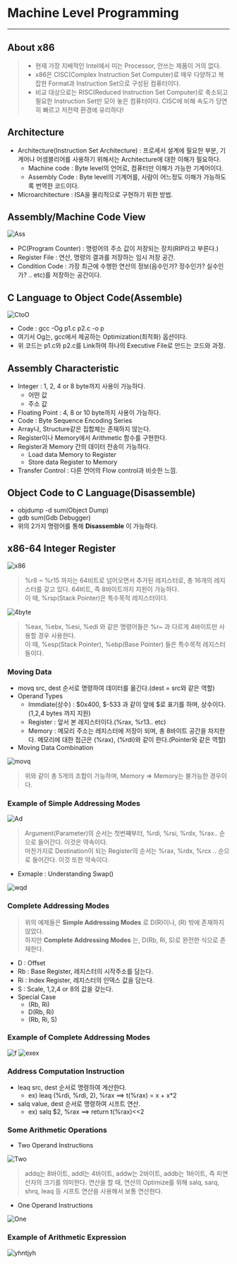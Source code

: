 # Machine Level Programming
---
## About x86
>- 현재 가장 지배적인 Intel에서 미는 Processor, 안쓰는 제품이 거의 없다. 
>- x86은 CISC(Complex Instruction Set Computer)로 매우 다양하고 복잡한 Format과 Instruction Set으로 구성된 컴퓨터이다.
>- 비교 대상으로는 RISC(Reduced Instruction Set Computer)로 축소되고 필요한 Instruction Set만 모아 놓은 컴퓨터이다. CISC에 비해 속도가 당연히 빠르고 저전력 환경에 유리하다!

## Architecture
- Architecture(Instruction Set Architecture) : 프로세서 설계에 필요한 부분, 기계어나 어셈블리어를 사용하기 위해서는 Architecture에 대한 이해가 필요하다.
  - Machine code : Byte level의 언어로, 컴퓨터만 이해가 가능한 기계어이다.
  - Assembly Code : Byte level의 기계어를, 사람이 어느정도 이해가 가능하도록 번역한 코드이다.
- Microarchitecture : ISA을 물리적으로 구현하기 위한 방법.

## Assembly/Machine Code View  

![Ass](https://user-images.githubusercontent.com/71700079/113394651-96a96b00-93d3-11eb-9791-936b4afedbd6.PNG)  

- PC(Program Counter) : 명렁어의 주소 값이 저장되는 장치(RIP라고 부른다.)
- Register File : 연산, 명령의 결과를 저장하는 임시 저장 공간.
- Condition Code : 가장 최근에 수행한 연산의 정보(음수인가? 정수인가? 실수인가? .. etc)를 저장하는 공간이다.

## C Language to Object Code(Assemble)  
  
![CtoO](https://user-images.githubusercontent.com/71700079/113394796-d8d2ac80-93d3-11eb-8b77-b176413a4933.PNG)  

- Code : gcc -Og p1.c p2.c -o p
- 여기서 Og는, gcc에서 제공하는 Optimization(최적화) 옵션이다.
- 위 코드는 p1.c와 p2.c를 Link하여 하나의 Executive File로 만드는 코드와 과정.

## Assembly Characteristic
- Integer : 1, 2, 4 or 8 byte까지 사용이 가능하다.
  - 어떤 값
  - 주소 값
- Floating Point : 4, 8 or 10 byte까지 사용이 가능하다.
- Code : Byte Sequence Encoding Series
- Array나, Structure같은 집합체는 존재하지 않는다.
- Register이나 Memory에서 Arithmetic 함수를 구현한다.
- Register과 Memory 간의 데이터 전송이 가능하다.
  - Load data Memory to Register
  - Store data Register to Memory
- Transfer Control : 다른 언어의 Flow control과 비슷한 느낌.

## Object Code to C Language(Disassemble)
- objdump -d sum(Object Dump)
- gdb sum(Gdb Debugger)
- 위의 2가지 명령어를 통해 __Disassemble__ 이 가능하다.

## x86-64 Integer Register  

![x86](https://user-images.githubusercontent.com/71700079/113395530-f5231900-93d4-11eb-9adb-b556d2b7735b.PNG)  

> %r8 ~ %r15 까지는 64비트로 넘어오면서 추가된 레지스터로, 총 16개의 레지스터를 갖고 있다. 64비트, 즉 8바이트까지 지원이 가능하다.  
> 이 때, %rsp(Stack Pointer)은 특수목적 레지스터이다.  

![4byte](https://user-images.githubusercontent.com/71700079/113395636-21d73080-93d5-11eb-981a-2258595a340e.PNG)  

> %eax, %ebx, %esi, %edi 와 같은 명령어들은 %r~ 과 다르게 4바이트만 사용할 경우 사용한다.  
> 이 때, %esp(Stack Pointer), %ebp(Base Pointer) 들은 특수목적 레지스터들이다.  

### Moving Data
- movq src, dest 순서로 명령하여 데이터를 옮긴다.(dest = src와 같은 역할)
- Operand Types
  - Immdiate(상수) : $0x400, $-533 과 같이 앞에 $로 표기를 하며, 상수이다.(1,2,4 bytes 까지 지원)
  - Register : 앞서 본 레지스터이다.(%rax, %r13.. etc)
  - Memory : 메모리 주소는 레지스터에 저장이 되며, 총 8바이트 공간을 차지한다. 메모리에 대한 접근은 (%rax), (%rdi)와 같이 한다.(Pointer와 같은 역할)
- Moving Data Combination  

![movq](https://user-images.githubusercontent.com/71700079/113396224-218b6500-93d6-11eb-8093-2cf0d6d2e345.PNG)  


>위와 같이 총 5개의 조합이 가능하며, Memory => Memory는 불가능한 경우이다.

### Example of Simple Addressing Modes  

![Ad](https://user-images.githubusercontent.com/71700079/113396710-f05f6480-93d6-11eb-8f6e-186b8dbbb618.PNG)  

>Argument(Parameter)의 순서는 첫번째부터, %rdi, %rsi, %rdx, %rax.. 순으로 들어간다. 이것은 약속이다.  
>마찬가지로 Destination이 되는 Register의 순서는 %rax, %rdx, %rcx .. 순으로 들어간다. 이것 또한 약속이다.

- Exmaple : Understanding Swap()  

![wqd](https://user-images.githubusercontent.com/71700079/113397002-59df7300-93d7-11eb-88ab-73fbb68f0861.PNG)  

### Complete Addressing Modes
>위의 예제들은 __Simple Addressing Modes__ 로 D(R)이나, (R) 밖에 존재하지 않았다.  
>하지만 __Complete Addressing Modes__ 는, D(Rb, Ri, S)로 완전한 식으로 존재한다.  

- D : Offset
- Rb : Base Register, 레지스터의 시작주소를 담는다.
- Ri : Index Register, 레지스터의 인덱스 값을 담는다.
- S : Scale, 1,2,4 or 8의 값을 갖는다.
- Special Case
  - (Rb, Ri)
  - D(Rb, Ri)
  - (Rb, Ri, S)

### Example of Complete Addressing Modes  

![f](https://user-images.githubusercontent.com/71700079/113397641-56002080-93d8-11eb-9168-0b626f80d5b0.PNG)
![exex](https://user-images.githubusercontent.com/71700079/113397646-5698b700-93d8-11eb-8a93-234cb507365a.PNG)  

### Address Computation Instruction
- leaq src, dest 순서로 명령하여 계산한다.
  - ex) leaq (%rdi, %rdi, 2), %rax ==> t(%rax) = x + x*2
- salq value, dest 순서로 명령하여 시프트 연산.
  - ex) salq $2, %rax ==> return t(%rax)<<2

### Some Arithmetic Operations
- Two Operand Instructions  

![Two](https://user-images.githubusercontent.com/71700079/113398171-200f6c00-93d9-11eb-8376-f1c6c09a7168.PNG)  

>addq는 8바이트, addl는 4바이트, addw는 2바이트, addb는 1바이트, 즉 피연산자의 크기를 의미한다.
>연산을 할 때, 연산의 Optimize를 위해 salq, sarq, shrq, leaq 등 시프트 연산을 사용해서 보통 연산한다.

- One Operand Instructions  

![One](https://user-images.githubusercontent.com/71700079/113398219-2f8eb500-93d9-11eb-9124-6cf2df0400a9.PNG)  

### Example of Arithmetic Expression  

![yhntjyh](https://user-images.githubusercontent.com/71700079/113398415-84323000-93d9-11eb-882d-e4460b096f57.PNG)
